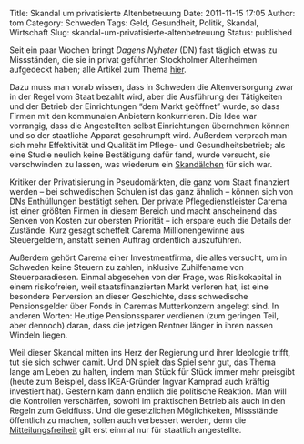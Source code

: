 Title: Skandal um privatisierte Altenbetreuung
Date: 2011-11-15 17:05
Author: tom
Category: Schweden
Tags: Geld, Gesundheit, Politik, Skandal, Wirtschaft
Slug: skandal-um-privatisierte-altenbetreuung
Status: published

Seit ein paar Wochen bringt *Dagens Nyheter* (DN) fast täglich etwas zu
Missständen, die sie in privat geführten Stockholmer Altenheimen
aufgedeckt haben; alle Artikel zum Thema
[hier](http://www.dn.se/Stories/stories-sthlm/vardskandalen-pa-koppargarden).

Dazu muss man vorab wissen, dass in Schweden die Altenversorgung zwar in
der Regel vom Staat bezahlt wird, aber die Ausführung der Tätigkeiten
und der Betrieb der Einrichtungen “dem Markt geöffnet” wurde, so dass
Firmen mit den kommunalen Anbietern konkurrieren. Die Idee war
vorrangig, dass die Angestellten selbst Einrichtungen übernehmen können
und so der staatliche Apparat geschrumpft wird. Außerdem verprach man
sich mehr Effektivität und Qualität im Pflege- und Gesundheitsbetrieb;
als eine Studie neulich keine Bestätigung dafür fand, wurde versucht,
sie verschwinden zu lassen, was wiederum ein
[Skandälchen](http://www.dn.se/ekonomi/sns-vd-avgar) für sich war.

Kritiker der Privatisierung in Pseudomärkten, die ganz vom Staat
finanziert werden – bei schwedischen Schulen ist das ganz ähnlich –
können sich von DNs Enthüllungen bestätigt sehen. Der private
Pflegedienstleister Carema ist einer größten Firmen in diesem Bereich
und macht anscheinend das Senken von Kosten zur obersten Priorität – ich
erspare euch die Details der Zustände. Kurz gesagt scheffelt Carema
Millionengewinne aus Steuergeldern, anstatt seinen Auftrag ordentlich
auszuführen.

Außerdem gehört Carema einer Investmentfirma, die alles versucht, um in
Schweden keine Steuern zu zahlen, inklusive Zuhilfename von
Steuerparadiesen. Einmal abgesehen von der Frage, was Risikokapital in
einem risikofreien, weil staatsfinanzierten Markt verloren hat, ist eine
besondere Perversion an dieser Geschichte, dass schwedische
Pensionsgelder über Fonds in Caremas Mutterkonzern angelegt sind. In
anderen Worten: Heutige Pensionssparer verdienen (zum geringen Teil,
aber dennoch) daran, dass die jetzigen Rentner länger in ihren nassen
Windeln liegen.

Weil dieser Skandal mitten ins Herz der Regierung und ihrer Ideologie
trifft, tut sie sich schwer damit. Und DN spielt das Spiel sehr gut, das
Thema lange am Leben zu halten, indem man Stück für Stück immer mehr
preisgibt (heute zum Beispiel, dass IKEA-Gründer Ingvar Kamprad auch
kräftig investiert hat). Gestern kam dann endlich die politische
Reaktion. Man will die Kontrollen verschärfen, sowohl im praktischen
Betrieb als auch in den Regeln zum Geldfluss. Und die gesetzlichen
Möglichkeiten, Missstände öffentlich zu machen, sollen auch verbessert
werden, denn die
[Mitteilungsfreiheit](http://www.fiket.de/2009/08/11/wort-der-woche-meddelarfrihet/)
gilt erst einmal nur für staatlich angestellte.

